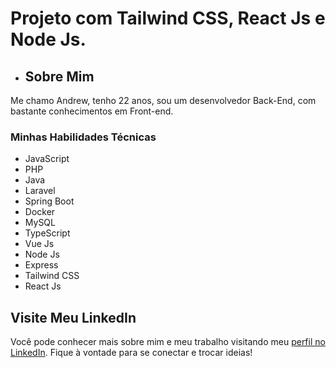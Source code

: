 # Projeto com Tailwind CSS, React Js e Node Js.

- ## Sobre Mim

Me chamo Andrew, tenho 22 anos, sou um desenvolvedor Back-End, com bastante conhecimentos em Front-end.

### Minhas Habilidades Técnicas

- JavaScript
- PHP
- Java
- Laravel
- Spring Boot
- Docker
- MySQL
- TypeScript
- Vue Js
- Node Js
- Express
- Tailwind CSS
- React Js

## Visite Meu LinkedIn

Você pode conhecer mais sobre mim e meu trabalho visitando meu [perfil no LinkedIn](https://linkedin.com/in/andrewgpsilva). Fique à vontade para se conectar e trocar ideias!
